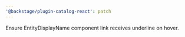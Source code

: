 ```yaml
---
'@backstage/plugin-catalog-react': patch
---
```


Ensure EntityDisplayName component link receives underline on hover.

